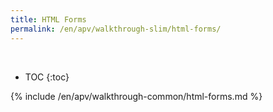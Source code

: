 ```yaml
---
title: HTML Forms
permalink: /en/apv/walkthrough-slim/html-forms/
---
```


<div class='common-part-info' title='This part is common to all walkthroughs'>&nbsp;</div>

* TOC
{:toc}

{% include /en/apv/walkthrough-common/html-forms.md %}
